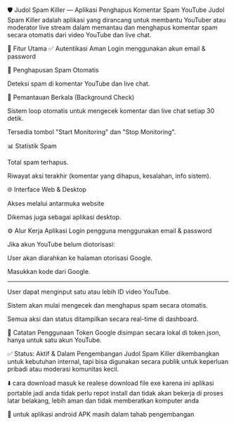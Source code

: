 🛡️ Judol Spam Killer — Aplikasi Penghapus Komentar Spam YouTube
Judol Spam Killer adalah aplikasi yang dirancang untuk membantu YouTuber atau moderator live stream dalam memantau dan menghapus komentar spam secara otomatis dari video YouTube dan live chat.

🚀 Fitur Utama
✅ Autentikasi Aman
Login menggunakan akun email & password 

🧹 Penghapusan Spam Otomatis

Deteksi spam di komentar YouTube dan live chat.

🔄 Pemantauan Berkala (Background Check)

Sistem loop otomatis untuk mengecek komentar dan live chat setiap 30 detik.

Tersedia tombol "Start Monitoring" dan "Stop Monitoring".

📊 Statistik Spam

Total spam terhapus.

Riwayat aksi terakhir (komentar yang dihapus, kesalahan, info sistem).

🌐 Interface Web & Desktop

Akses melalui antarmuka website

Dikemas juga sebagai aplikasi desktop.


⚙️ Alur Kerja Aplikasi
Login pengguna menggunakan email & password 

Jika akun YouTube belum diotorisasi:

User akan diarahkan ke halaman otorisasi Google.

Masukkan kode dari Google.

------------------------------

User dapat menginput satu atau lebih ID video YouTube.

Sistem akan mulai mengecek dan menghapus spam secara otomatis.

Semua aksi dan status ditampilkan secara real-time di dashboard.


📝 Catatan Penggunaan
Token Google disimpan secara lokal di token.json, hanya untuk satu akun YouTube.

✅ Status: Aktif & Dalam Pengembangan
Judol Spam Killer dikembangkan untuk kebutuhan internal, tapi bisa digunakan secara publik untuk keperluan pribadi atau moderasi komunitas kecil.

⬇️ cara download masuk ke realese download file exe
karena ini aplikasi portable jadi anda tidak perlu repot install dan tidak akan bekerja di proses latar belakang, lebih aman dan tidak memberatkan komputer anda

📱 untuk aplikasi android APK masih dalam tahab pengembangan

